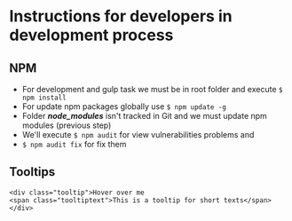 # Instructions for developers in development process

## NPM
* For development and gulp task we must be in root folder and execute `$ npm install`
* For update npm packages globally use `$ npm update -g`
* Folder ___node_modules___ isn't tracked in Git and we must update npm modules (previous step)
* We'll execute `$ npm audit` for view vulnerabilities problems and
* `$ npm audit fix` for fix them

## Tooltips
```
<div class="tooltip">Hover over me
<span class="tooltiptext">This is a tooltip for short texts</span>
</div>
```

